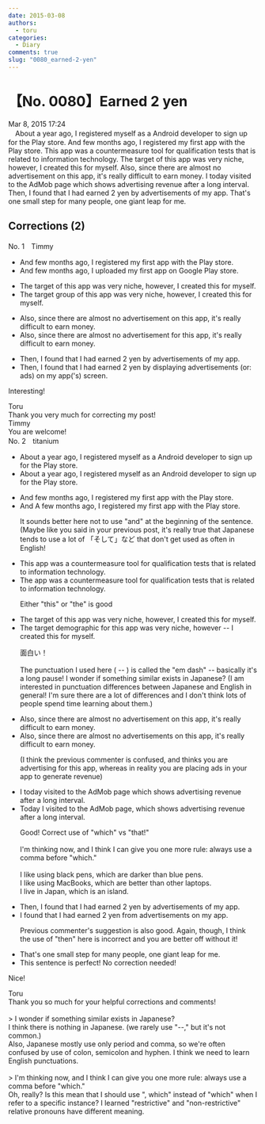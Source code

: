 ```yaml
---
date: 2015-03-08
authors:
  - toru
categories:
  - Diary
comments: true
slug: "0080_earned-2-yen"
---
```


# 【No. 0080】Earned 2 yen
<div class="date">Mar 8, 2015 17:24</div>
<div id="post"><div id="body_show_ori">
　About a year ago, I registered myself as a Android developer to sign up for the Play store. And few months ago, I registered my first app with the Play store. This app was a countermeasure tool for qualification tests that is related to information technology. The target of this app was very niche, however, I created this for myself. Also, since there are almost no advertisement on this app, it's really difficult to earn money. I today visited to the AdMob page which shows advertising revenue after a long interval. Then, I found that I had earned 2 yen by advertisements of my app. That's one small step for many people, one giant leap for me.
</div></div>

<!-- more -->


## Corrections (2)
<div id="block"><div class="first_name"> No. 1　<span class="just_name">Timmy</span></div><div id="block2">
<ul class="correction_field">
<li class="incorrect">And few months ago, I registered my first app with the Play store.</li>
<li class="corrected correct">
And few months ago, I <span class="f_blue">uploaded</span> my first app <span class="f_blue">on</span> <span class="f_blue">Google </span>Play store.
</li>
</ul>
<ul class="correction_field">
<li class="incorrect">The target of this app was very niche, however, I created this for myself.</li>
<li class="corrected correct">
The target <span class="f_blue">group</span> of this app was very niche, however, I created this for myself.
</li>
</ul>
<ul class="correction_field">
<li class="incorrect">Also, since there are almost no advertisement on this app, it's really difficult to earn money.</li>
<li class="corrected correct">
Also, since there are almost no advertisement <span class="f_blue">for</span> this app, it's really difficult to earn money.
</li>
</ul>
<ul class="correction_field">
<li class="incorrect">Then, I found that I had earned 2 yen by advertisements of my app.</li>
<li class="corrected correct">
Then, I found that I had earned 2 yen by <span class="f_blue">displaying</span> advertisements (or: <span class="f_blue">ads</span>) on my app(<span class="f_blue">'s</span>) <span class="f_blue">screen</span>.
</li>
</ul>
<p class="comment_small">
 Interesting!
</p>

</div><div class="name"><span class="just_name">Toru</span><br>
Thank you very much for correcting my post!
</div>
<div class="name"><span class="just_name">Timmy</span><br>
You are welcome!
</div>
</div>
<div id="block"><div class="first_name"> No. 2　<span class="just_name">titanium</span></div><div id="block2">
<ul class="correction_field">
<li class="incorrect">About a year ago, I registered myself as a Android developer to sign up for the Play store.</li>
<li class="corrected correct">
About a year ago, I registered myself as a<span class="f_red">n</span> Android developer to sign up for the Play store.
</li>
</ul>
<ul class="correction_field">
<li class="incorrect">And few months ago, I registered my first app with the Play store.</li>
<li class="corrected correct">
<span class="f_gray"><span class="sline">And</span> </span><span class="f_red">A</span> few months ago, I registered my first app with the Play store.
<p class="correction_comment">It sounds better here not to use "and" at the beginning of the sentence. (Maybe like you said in your previous post, it's really true that Japanese tends to use a lot of 「そして」など that don't get used as often in English!</p>
</li>
</ul>
<ul class="correction_field">
<li class="incorrect">This app was a countermeasure tool for qualification tests that is related to information technology.</li>
<li class="corrected correct">
<span class="f_blue">The</span> app was a countermeasure tool for qualification tests <span class="f_gray"><span class="sline">that is </span></span>related to information technology.
<p class="correction_comment">Either "this" or "the" is good</p>
</li>
</ul>
<ul class="correction_field">
<li class="incorrect">The target of this app was very niche, however, I created this for myself.</li>
<li class="corrected correct">
The target <span class="f_blue">demographic for</span> this app was very niche, however<span class="f_red"> --</span> I created this for myself.
<p class="correction_comment">面白い！<br/><br/>The punctuation I used here ( -- ) is called the "em dash" -- basically it's a long pause! I wonder if something similar exists in Japanese? (I am interested in punctuation differences between Japanese and English in general! I'm sure there are a lot of differences and I don't think lots of people spend time learning about them.)</p>
</li>
</ul>
<ul class="correction_field">
<li class="incorrect">Also, since there are almost no advertisement on this app, it's really difficult to earn money.</li>
<li class="corrected correct">
Also, since there are almost no advertisement<span class="f_red">s</span> on this app, it's really difficult to earn money.
<p class="correction_comment">(I think the previous commenter is confused, and thinks you are advertising for this app, whereas in reality you are placing ads in your app to generate revenue)</p>
</li>
</ul>
<ul class="correction_field">
<li class="incorrect">I today visited to the AdMob page which shows advertising revenue after a long interval.</li>
<li class="corrected correct">
<span class="f_red">Today </span>I visited<span class="f_gray"><span class="sline"> to</span></span> the AdMob page<span class="f_red">,</span> which shows advertising revenue after a long interval.
<p class="correction_comment">Good! Correct use of "which" vs "that!"<br/><br/>I'm thinking now, and I think I can give you one more rule: always use a comma before "which."<br/><br/>I like using black pens, which are darker than blue pens.<br/>I like using MacBooks, which are better than other laptops.<br/>I live in Japan, which is an island.</p>
</li>
</ul>
<ul class="correction_field">
<li class="incorrect">Then, I found that I had earned 2 yen by advertisements of my app.</li>
<li class="corrected correct">
I found that I had earned 2 yen <span class="f_blue">from</span> advertisements on my app.
<p class="correction_comment">Previous commenter's suggestion is also good. Again, though, I think the use of "then" here is incorrect and you are better off without it!</p>
</li>
</ul>
<ul class="correction_field">
<li class="incorrect">That's one small step for many people, one giant leap for me.</li>
<li class="corrected perfect">This sentence is perfect! No correction needed!</li>
</ul>
<p class="comment_small">
 Nice!
</p>

</div><div class="name"><span class="just_name">Toru</span><br>
Thank you so much for your helpful corrections and comments!<br/><br/>&gt; I wonder if something similar exists in Japanese?<br/>I think there is nothing in Japanese. (we rarely use "--," but it's not common.)<br/>Also, Japanese mostly use only period and comma, so we're often confused by use of colon, semicolon and hyphen. I think we need to learn English punctuations.<br/><br/>&gt; I'm thinking now, and I think I can give you one more rule: always use a comma before "which."<br/>Oh, really? Is this mean that I should use ", which" instead of "which" when I refer to a specific instance? I learned "restrictive" and "non-restrictive" relative pronouns have different meaning.
</div>
</div>

